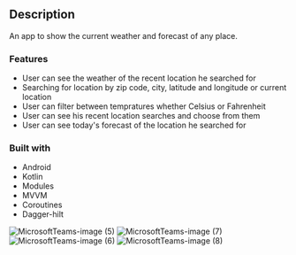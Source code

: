 ## Description

An app to show the current weather and forecast of any place.

### Features

- User can see the weather of the recent location he searched for
- Searching for location by zip code, city, latitude and longitude or current location
- User can filter between tempratures whether Celsius or Fahrenheit
- User can see his recent location searches and choose from them
- User can see today's forecast of the location he searched for

### Built with

- Android
- Kotlin
- Modules
- MVVM
- Coroutines
- Dagger-hilt


![MicrosoftTeams-image (5)](https://user-images.githubusercontent.com/17251705/218444685-1533a951-b395-4952-bd99-e0446b0d0d90.png)
![MicrosoftTeams-image (7)](https://user-images.githubusercontent.com/17251705/218444781-33764974-ff52-4481-88a5-37b5cdfa6395.png)
![MicrosoftTeams-image (6)](https://user-images.githubusercontent.com/17251705/218444840-a62583c2-5551-420b-a192-3b8a9b705116.png)
![MicrosoftTeams-image (8)](https://user-images.githubusercontent.com/17251705/218449812-cc5caf4c-8797-4769-b9c6-097835f998eb.png)

